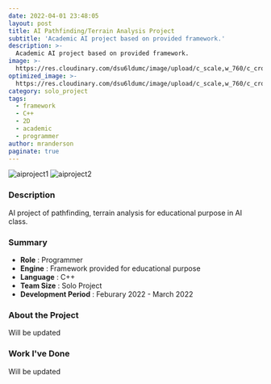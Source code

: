 ```yaml
---
date: 2022-04-01 23:48:05
layout: post
title: AI Pathfinding/Terrain Analysis Project
subtitle: 'Academic AI project based on provided framework.'
description: >-
  Academic AI project based on provided framework.
image: >-
  https://res.cloudinary.com/dsu6ldumc/image/upload/c_scale,w_760/c_crop,h_399,w_760/v1681366080/Project/AI%20project/portfoliogif8_l9unyd.gif
optimized_image: >-
  https://res.cloudinary.com/dsu6ldumc/image/upload/c_scale,w_760/c_crop,h_399,w_760/v1681366080/Project/AI%20project/portfoliogif8_l9unyd.gif
category: solo_project
tags:
  - framework
  - C++
  - 2D
  - academic
  - programmer
author: mranderson
paginate: true
---
```

![aiproject1](https://res.cloudinary.com/dsu6ldumc/image/upload/v1681365878/Project/AI%20project/portfoliogif5_ocmgaz.gif)
![aiproject2](https://res.cloudinary.com/dsu6ldumc/image/upload/v1681365878/Project/AI%20project/portfoliogif6_hmnhen.gif)

### Description
AI project of pathfinding, terrain analysis for educational purpose in AI class.

### Summary
* **Role** :  Programmer
* **Engine** : Framework provided for educational purpose
* **Language** : C++
* **Team Size** : Solo Project
* **Development Period** : Feburary 2022 - March 2022


### About the Project
Will be updated

### Work I've Done
Will be updated
